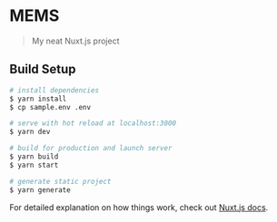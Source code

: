 # MEMS

> My neat Nuxt.js project

## Build Setup

``` bash
# install dependencies
$ yarn install
$ cp sample.env .env

# serve with hot reload at localhost:3000
$ yarn dev

# build for production and launch server
$ yarn build
$ yarn start

# generate static project
$ yarn generate
```

For detailed explanation on how things work, check out [Nuxt.js docs](https://nuxtjs.org).

